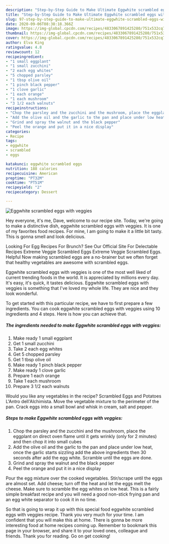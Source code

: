 ```yaml
---
description: "Step-by-Step Guide to Make Ultimate Eggwhite scrambled eggs with veggies"
title: "Step-by-Step Guide to Make Ultimate Eggwhite scrambled eggs with veggies"
slug: 97-step-by-step-guide-to-make-ultimate-eggwhite-scrambled-eggs-with-veggies
date: 2020-09-06T08:38:18.366Z
image: https://img-global.cpcdn.com/recipes/4833067891425280/751x532cq70/eggwhite-scrambled-eggs-with-veggies-recipe-main-photo.jpg
thumbnail: https://img-global.cpcdn.com/recipes/4833067891425280/751x532cq70/eggwhite-scrambled-eggs-with-veggies-recipe-main-photo.jpg
cover: https://img-global.cpcdn.com/recipes/4833067891425280/751x532cq70/eggwhite-scrambled-eggs-with-veggies-recipe-main-photo.jpg
author: Elva King
ratingvalue: 4.8
reviewcount: 12
recipeingredient:
- "1 small eggplant"
- "1 small zucchini"
- "2 each egg whites"
- "5 chopped parsley"
- "1 tbsp olive oil"
- "1 pinch black pepper"
- "1 clove garlic"
- "1 each orange"
- "1 each mushroom"
- "3 1/2 each walnuts"
recipeinstructions:
- "Chop the parsley and the zucchini and the mushroom, place the eggplant on direct oven flame until it gets wrinkly (only for 2 minutes) and then chop it into small cubes"
- "Add the olive oil and the garlic to the pan and place under low heat,  once the garlic starts sizzling add the above ingredients then 30 seconds after add the egg white. Scramble until the eggs are done."
- "Grind and spray the walnut and the black pepper"
- "Peel the orange and put it in a nice display"
categories:
- Recipe
tags:
- eggwhite
- scrambled
- eggs

katakunci: eggwhite scrambled eggs 
nutrition: 188 calories
recipecuisine: American
preptime: "PT32M"
cooktime: "PT51M"
recipeyield: "2"
recipecategory: Dessert

---
```



![Eggwhite scrambled eggs with veggies](https://img-global.cpcdn.com/recipes/4833067891425280/751x532cq70/eggwhite-scrambled-eggs-with-veggies-recipe-main-photo.jpg)

Hey everyone, it's me, Dave, welcome to our recipe site. Today, we're going to make a distinctive dish, eggwhite scrambled eggs with veggies. It is one of my favorites food recipes. For mine, I am going to make it a little bit tasty. This is gonna smell and look delicious.

Looking For Egg Recipes For Brunch? See Our Official Site For Delectable Recipes Extreme Veggie Scrambled Eggs Extreme Veggie Scrambled Eggs. Helpful Now making scrambled eggs are a no-brainer but we often forget that healthy vegetables are awesome with scrambled eggs.

Eggwhite scrambled eggs with veggies is one of the most well liked of current trending foods in the world. It is appreciated by millions every day. It's easy, it's quick, it tastes delicious. Eggwhite scrambled eggs with veggies is something that I've loved my whole life. They are nice and they look wonderful.


To get started with this particular recipe, we have to first prepare a few ingredients. You can cook eggwhite scrambled eggs with veggies using 10 ingredients and 4 steps. Here is how you can achieve that.

##### The ingredients needed to make Eggwhite scrambled eggs with veggies:

1. Make ready 1 small eggplant
1. Get 1 small zucchini
1. Take 2 each egg whites
1. Get 5 chopped parsley
1. Get 1 tbsp olive oil
1. Make ready 1 pinch black pepper
1. Make ready 1 clove garlic
1. Prepare 1 each orange
1. Take 1 each mushroom
1. Prepare 3 1/2 each walnuts


Would you like any vegetables in the recipe? Scrambled Eggs and Potatoes L&#39;Antro dell&#39;Alchimista. Move the vegetable mixture to the perimeter of the pan. Crack eggs into a small bowl and whisk in cream, salt and pepper. 

##### Steps to make Eggwhite scrambled eggs with veggies:

1. Chop the parsley and the zucchini and the mushroom, place the eggplant on direct oven flame until it gets wrinkly (only for 2 minutes) and then chop it into small cubes
1. Add the olive oil and the garlic to the pan and place under low heat,  once the garlic starts sizzling add the above ingredients then 30 seconds after add the egg white. Scramble until the eggs are done.
1. Grind and spray the walnut and the black pepper
1. Peel the orange and put it in a nice display


Pour the egg mixture over the cooked vegetables. Stir/scrape until the eggs are almost set. Add cheese; turn off the heat and let the eggs melt the cheese. Make sure to scramble the egg whites on low heat. This is a fairly simple breakfast recipe and you will need a good non-stick frying pan and an egg white separator to cook it in no time. 

So that is going to wrap it up with this special food eggwhite scrambled eggs with veggies recipe. Thank you very much for your time. I am confident that you will make this at home. There is gonna be more interesting food at home recipes coming up. Remember to bookmark this page in your browser, and share it to your loved ones, colleague and friends. Thank you for reading. Go on get cooking!
